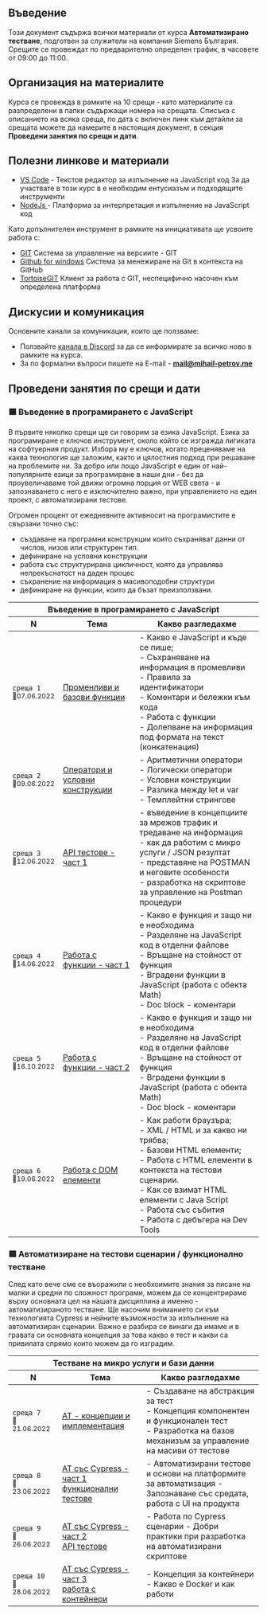 ## Въведение
Този документ съдържа всички материали от курса **Автоматизирано тестване**, подготвен за служители на компания Siemens България. Срещите се провеждат по предварително определен график, в часовете от 09:00 до 11:00.  

## Организация на материалите
Курса се провежда в рамките на 10 срещи - като материалите са разпределени в папки съдържащи номера на срещата. Списъка с описанието на всяка среща, по дата с включен линк към детайли за срещата можете да намерите в настоящия документ, в секция **Проведени занятия по срещи и дати**.

## Полезни линкове и материали

- [VS Code](https://code.visualstudio.com/) - Текстов редактор за изпълнение на JavaScript код
За да участвате в този курс в е необходим ентусиазъм и подходящите инструменти 
- [NodeJs ](https://nodejs.org/en/) - Платформа за интерпретация и изпълнение на JavaScript код

Като допълнителен инструмент в рамките на инициативата ще усвоите работа с:
- [GIT](https://git-scm.com/download/win)  Система за управление на версиите - GIT
- [Github for windows](https://desktop.github.com/) Система за менежиране на Git в контекста на GitHub
- [TortoiseGIT](https://tortoisegit.org/) Клиент за работа с GIT, неспецифично насочен към определена платформа

## Дискусии и комуникация
Основните канали за комуникация, които ще ползваме:
- Ползвайте [канала в Discord](https://discord.gg/DPAtP5u57H) за да се информирате за всичко ново в рамките на курса. 
- За по формални въпроси пишете на E-mail - **mail@mihail-petrov.me**

## Проведени занятия по срещи и дати

### 🟦 Въведение в програмирането с JavaScript

В първите няколко срещи ще си говорим за езика JavaScript. Езика за програмиране е ключов инструмент, около който се изгражда лигиката на софтуерния продукт. Избора му е ключов, когато преценяваме на каква технология ще заложим, както и цялостния подход при решаване на проблемите ни. За добро или лощо JavaScript е един от най-популярните езици за програмиране в наши дни - без да проувеличаваме той движи огромна порция от WEB света - и запознаването с него е изключително важно, при управлението на един проект, с автоматизирани тестове. 

Огромен процент от ежедневните активносит на програмистите е свързани точно със: 
 - създаване на програмни конструкции които съхраняват данни от числов, низов или структурен тип.
 - дефиниране на условни конструкции
 - работа със структурирана цикличност, която да управлява непрекъснатост на даден процес
 - съхранение на информация в масивоподобни структури
 - дефиниране на функции, които да бъзат преизползвани.

<table>
    <thead>
        <tr>
          <th colspan="3">
            Въведение в програмирането с JavaScript
          </th>
        </tr>
        <tr>
            <th width="120">N</th>
            <th width="280px">Тема</th>
            <th width="610px">Какво разгледахме</th>
        </tr>
    </thead>
    <tbody>
        <tr>
            <td>
                <code>среща 1</code><br>
                <sub>📅07.06.2022</sub>
            </td>
            <td>
                <a href="./meet-01/">
                    Променливи и базови функции
                </a>
            </td>
            <td>
            - Какво е JavaScript и къде се пише; <br>
            - Съхраняване на информация в промевливи <br>
            - Правила за идентификатори <br>
            - Коментари и бележки към кода <br>
            - Работа с функции <br>
            - Долепване на информация под формата на текст (конкатенация)
            </td>
        </tr>
        <tr>
            <td>
                <code>среща 2</code><br>
                <sub>📅09.06.2022</sub>
            </td>
            <td>
                <a href="./meet-02/">
                    Оператори и условни конструкции
                </a>
            </td>
            <td>
            - Аритметични оператори <br>
            - Логически оператори <br>
            - Условни конструкции <br>
            - Разлика между let и var <br>
            - Темплейтни стрингове
            </td>
        </tr>
        <tr>
            <td>
                <code>среща 3</code><br>
                <sub>📅12.06.2022</sub>
            </td>
            <td>
                <a href="./22-22/meet-03/">
                    API тестове - част 1
                </a>
            </td>
            <td>
            - въведение в концепциите за мрежов трафик и тредаване на информация <br>
            - как да работим с микро услуги / JSON резултат <br>
            - представяне на POSTMAN и неговите особености <br>
            - разработка на скриптове за управление на Postman процедури
            </td>
        </tr>
        <tr>
            <td>
                <code>среща 4</code><br>
                <sub>📅14.06.2022</sub>
            </td>
            <td>
                <a href="./22-22/meet-04/">
                      Работа с функции - част 1
                </a>
            </td>
            <td>
            - Какво е функция и защо ни е необходима <br>
            - Разделяне на JavaScript код в отделни файлове <br>
            - Връщане на стойност от функция <br>
            - Вградени функции в JavaScript (работа с обекта Math) <br>
            - Doc block - коментари
            </td>
        </tr>
        <tr>
            <td>
                <code>среща 5</code><br>
                <sub>📅16.10.2022</sub>
            </td>
            <td>
                <a href="./22-22/meet-05/">
                    Работа с функции - част 2
                </a>
            </td>
            <td>
            - Какво е функция и защо ни е необходима <br>
            - Разделяне на JavaScript код в отделни файлове <br>
            - Връщане на стойност от функция <br>
            - Вградени функции в JavaScript (работа с обекта Math) <br>
            - Doc block - коментари
            </td>
        </tr>
        <tr>
            <td>
                <code>среща 6</code><br>
                <sub>📅19.06.2022</sub>
            </td>
            <td>
                <a href="./22-22/meet-06/">
                     Работа с DOM елементи
                </a>
            </td>
            <td>
            - Как работи браузъра; <br>
            - XML / HTML и за какво ни трябва; <br>
            - Базови HTML елементи; <br>
            - Работа с HTML елементи в контекста на тестови сценарии. <br>
            - Как се взимат HTML елементи с Java Script <br>
            - Работа със събития <br>
            - Работа с дебъгера на Dev Tools
            </td>
        </tr>        
    </tbody>
</table>

### 🟥 Автоматизиране на тестови сценарии / функционално тестване
След като вече сме се въоражили с необхоимите знания за писане на малки и средни по сложност програми, можем да се концентрираме върху основната цел на нашата дисциплина а именно - автоматизираното тестване. Ще насочим вниманието си към технологията Cypress и нейните възможности за изпълнение на автоматизиран сценарии. Важно е разбира се винаги да имаме и в гравата си основната концепция за това  какво е тест и какви са привилата спрямо които можем да го изградим.

<table>
    <thead>
        <tr>
          <th colspan="3">
            Тестване на микро услуги и бази данни
          </th>
        </tr>
        <tr>
            <th width="120">N</th>
            <th width="280px">Тема</th>
            <th width="610px">Какво разгледахме</th>
        </tr>
    </thead>
    <tbody>
        <tr>
            <td>
                <code>среща 7</code><br>
                <sub>📅21.06.2022</sub>
            </td>
            <td>
                <a href="./meet-07/">
                    АТ - концепции и имплементация
                </a>
            </td>
            <td>
            - Създаване на абстракция за тест <br>
            - Концепция компонентен и функционален тест <br>
            - Разработка на базов механизъм за управление на масиви от тестове
            </td>
        </tr>
        <tr>
            <td>
                <code>среща 8</code><br>
                <sub>📅23.06.2022</sub>
            </td>
            <td>
                <a href="./meet-08/">
                    АТ със Cypress - част 1 <br> функционални тестове 
                </a>
            </td>
            <td>
- Автоматизирани тестове и основи на платформите за автоматизация
- Запознаване със средата, работа с UI на продукта
            </td>
        </tr>
        <tr>
            <td>
                <code>среща 9</code><br>
                <sub>📅26.06.2022</sub>
            </td>
            <td>
                <a href="./meet-09/">
                    АТ със Cypress - част 2 <br> API тестове
                </a>
            </td>
            <td>
- Работа по Cypress сценарии
- Добри практики при разработка на автоматизирани скриптове
            </td>
        </tr>
        <tr>
            <td>
                <code>среща 10</code><br>
                <sub>📅28.06.2022</sub>
            </td>
            <td>
                <a href="./meet-10/">
                      АТ със Cypress - част 3 <br> работа с контейнери
                </a>
            </td>
            <td>
            - Концепция за контейнери
            - Какво е Docker и как работи
            </td>
        </tr>
    </tbody>
</table>

